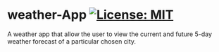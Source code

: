# weather-App  [![License: MIT](https://img.shields.io/badge/License-MIT-yellow.svg)](https://opensource.org/licenses/MIT)
A weather app that allow the user to view the current and future 5-day weather forecast of a particular chosen city.
